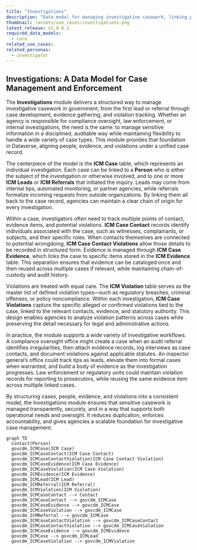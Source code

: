 ```yaml
---
title: "Investigations"
description: "Data model for managing investigative casework, linking people, evidence, and violations to support flexible investigative case management."
thumbnail: /assets/use_cases/investigations.png
latest_release: v1.0.0.1
required_data_models:
  - core
related_use_cases:
related_personas:
  - investigator
---
```


## Investigations: A Data Model for Case Management and Enforcement

The **Investigations** module delivers a structured way to manage investigative casework in government, from the first lead or referral through case development, evidence gathering, and violation tracking. Whether an agency is responsible for compliance oversight, law enforcement, or internal investigations, the need is the same: to manage sensitive information in a disciplined, auditable way while maintaining flexibility to handle a wide variety of case types. This module provides that foundation in Dataverse, aligning people, evidence, and violations under a unified case record.

The centerpiece of the model is the **ICM Case** table, which represents an individual investigation. Each case can be linked to a **Person** who is either the subject of the investigation or otherwise involved, and to one or more **ICM Leads** or **ICM Referrals** that initiated the inquiry. Leads may come from internal tips, automated monitoring, or partner agencies, while referrals formalize incoming requests from outside organizations. By linking them all back to the case record, agencies can maintain a clear chain of origin for every investigation.

Within a case, investigators often need to track multiple points of contact, evidence items, and potential violations. **ICM Case Contact** records identify individuals associated with the case, such as witnesses, complainants, or subjects, and their specific roles. When contacts themselves are connected to potential wrongdoing, **ICM Case Contact Violations** allow those details to be recorded in structured form. Evidence is managed through **ICM Case Evidence**, which links the case to specific items stored in the **ICM Evidence** table. This separation ensures that evidence can be cataloged once and then reused across multiple cases if relevant, while maintaining chain-of-custody and audit history.

Violations are treated with equal care. The **ICM Violation** table serves as the master list of defined violation types—such as regulatory breaches, criminal offenses, or policy noncompliance. Within each investigation, **ICM Case Violations** capture the specific alleged or confirmed violations tied to the case, linked to the relevant contacts, evidence, and statutory authority. This design enables agencies to analyze violation patterns across cases while preserving the detail necessary for legal and administrative actions.

In practice, the module supports a wide variety of investigative workflows. A compliance oversight office might create a case when an audit referral identifies irregularities, then attach evidence records, log interviews as case contacts, and document violations against applicable statutes. An inspector general’s office could track tips as leads, elevate them into formal cases when warranted, and build a body of evidence as the investigation progresses. Law enforcement or regulatory units could maintain violation records for reporting to prosecutors, while reusing the same evidence item across multiple linked cases.

By structuring cases, people, evidence, and violations into a consistent model, the Investigations module ensures that sensitive casework is managed transparently, securely, and in a way that supports both operational needs and oversight. It reduces duplication, enforces accountability, and gives agencies a scalable foundation for investigative case management.

```mermaid
graph TD
  Contact(Person)
  govcdm_ICMCase(ICM Case)
  govcdm_ICMCaseContact(ICM Case Contact)
  govcdm_ICMCaseContactViolation(ICM Case Contact Violation)
  govcdm_ICMCaseEvidence(ICM Case Evidence)
  govcdm_ICMCaseViolation(ICM Case Violation)
  govcdm_ICMEvidence(ICM Evidence)
  govcdm_ICMLead(ICM Lead)
  govcdm_ICMReferral(ICM Referral)
  govcdm_ICMViolation(ICM Violation)
  govcdm_ICMCaseContact --> Contact
  govcdm_ICMCaseContact --> govcdm_ICMCase
  govcdm_ICMCaseEvidence --> govcdm_ICMCase
  govcdm_ICMCaseViolation --> govcdm_ICMCase
  govcdm_ICMReferral --> govcdm_ICMCase
  govcdm_ICMCaseContactViolation --> govcdm_ICMCaseContact
  govcdm_ICMCaseContactViolation --> govcdm_ICMCaseViolation
  govcdm_ICMCaseEvidence --> govcdm_ICMEvidence
  govcdm_ICMCase --> govcdm_ICMLead
  govcdm_ICMCaseViolation --> govcdm_ICMViolation

```
